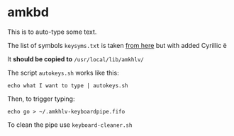 # amkbd

This is to auto-type some text.

The list of symbols `keysyms.txt` is taken [from here](http://wiki.linuxquestions.org/wiki/List_of_Keysyms_Recognised_by_Xmodmap) but with added Cyrillic ё 

It __should be copied to__ `/usr/local/lib/amkhlv/`

The script `autokeys.sh` works like this:

    echo what I want to type | autokeys.sh

Then, to trigger typing:

    echo go > ~/.amkhlv-keyboardpipe.fifo

To clean the pipe use `keyboard-cleaner.sh`
